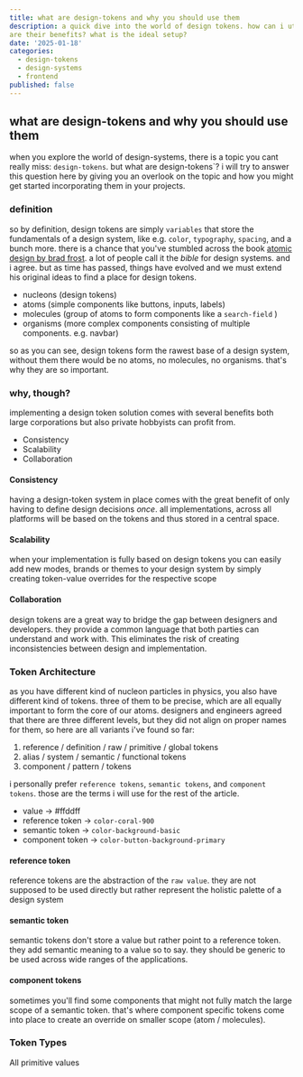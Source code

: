 ```yaml
---
title: what are design-tokens and why you should use them
description: a quick dive into the world of design tokens. how can i utilize design tokens? what
are their benefits? what is the ideal setup?
date: '2025-01-18'
categories:
  - design-tokens
  - design-systems
  - frontend
published: false
---
```


## what are design-tokens and why you should use them

when you explore the world of design-systems, there is a topic you cant really miss: `design-tokens`. but what are design-tokens`? i will try to answer this question here by giving you an overlook on the topic and how you might get started incorporating them in your  projects. 

### definition

so by definition, design tokens are simply `variables` that store the fundamentals of a design system, like e.g. `color`, `typography`, `spacing`, and a bunch more. there is a chance that you've stumbled across the book [atomic design by brad frost](https://shop.bradfrost.com/). a lot of people call it the _bible_ for design systems. and i agree. but as time has passed, things have evolved and we must extend his original ideas to find a place for design tokens.


- nucleons (design tokens)
- atoms (simple components like buttons, inputs, labels)
- molecules (group of atoms to form components like a `search-field` )
- organisms (more complex components consisting of multiple components. e.g. navbar)

so as you can see, design tokens form the rawest base of a design system, without them there would be no atoms, no molecules, no organisms. that's why they are so important.

### why, though?

implementing a design token solution comes with several benefits both large corporations but also private hobbyists can profit from.

- Consistency
- Scalability
- Collaboration

#### Consistency

having a design-token system in place comes with the great benefit of only having to define design decisions *once*.
all implementations, across all platforms will be based on the tokens and thus stored in a central space.

#### Scalability

when your implementation is fully based on design tokens you can easily add new modes, brands or themes to your
design system by simply creating token-value overrides for the respective scope

#### Collaboration

design tokens are a great way to bridge the gap between designers and developers. they provide a common language
that both parties can understand and work with. This eliminates the risk of creating inconsistencies between design and implementation.


### Token Architecture

as you have different kind of nucleon particles in physics, you also have different kind of tokens. three of them to be precise, which are all equally important to form the core of our atoms. designers and engineers agreed that there are three different levels, but they did not align on proper names for them, so here are all variants i've found so far:

1. reference / definition / raw / primitive / global tokens
2. alias / system / semantic / functional tokens
3. component / pattern / tokens

i personally prefer `reference tokens`, `semantic tokens`, and `component tokens`. those are the terms i will use for the rest of the article.

- value -> #ffddff
- reference token -> `color-coral-900`
- semantic token -> `color-background-basic`
- component token -> `color-button-background-primary`

#### reference token

reference tokens are the abstraction of the `raw value`. they are not supposed to be used directly but rather
represent the holistic palette of a design system

#### semantic token

semantic tokens don't store a value but rather point to a reference token. they add semantic meaning
to a value so to say. they should be generic to be used across wide ranges of the applications.

#### component tokens

sometimes you'll find some components that might not fully match the large scope of a semantic token. that's where component specific tokens come into
place to create an override on smaller scope (atom / molecules).


### Token Types

All primitive values